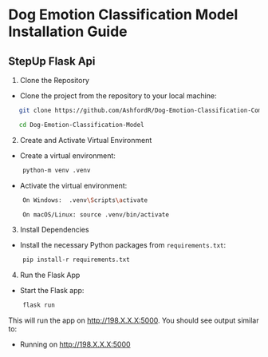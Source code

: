 
# Dog Emotion Classification Model Installation Guide

## StepUp Flask Api

1. Clone the Repository
- Clone the project from the repository to your local machine:
``` bash 
   git clone https://github.com/AshfordR/Dog-Emotion-Classification-Complete.git

   cd Dog-Emotion-Classification-Model
```
2. Create and Activate Virtual Environment
- Create a virtual environment:
```bash
    python-m venv .venv
```
- Activate the virtual environment:
``` bash
    On Windows:  .venv\Scripts\activate

    On macOS/Linux: source .venv/bin/activate
```
3. Install Dependencies
- Install the necessary Python packages from `requirements.txt`:
``` bash 
    pip install-r requirements.txt
```
4. Run the Flask App
- Start the Flask app:
``` bash
    flask run
```
This will run the app on http://198.X.X.X:5000. You should see output similar to:
 * Running on http://198.X.X.X:5000
